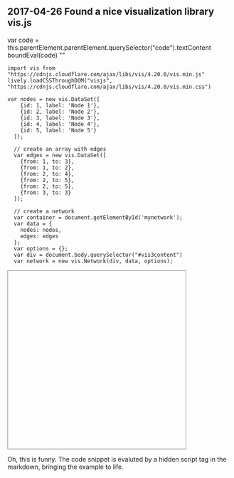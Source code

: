 ## 2017-04-26 Found a nice visualization library vis.js


<lively-script>
var code = this.parentElement.parentElement.querySelector("code").textContent
boundEval(code)
""
</lively-script>

```JS
import vis from "https://cdnjs.cloudflare.com/ajax/libs/vis/4.20.0/vis.min.js" 
lively.loadCSSThroughDOM("visjs", "https://cdnjs.cloudflare.com/ajax/libs/vis/4.20.0/vis.min.css")

var nodes = new vis.DataSet([
    {id: 1, label: 'Node 1'},
    {id: 2, label: 'Node 2'},
    {id: 3, label: 'Node 3'},
    {id: 4, label: 'Node 4'},
    {id: 5, label: 'Node 5'}
  ]);

  // create an array with edges
  var edges = new vis.DataSet([
    {from: 1, to: 3},
    {from: 1, to: 2},
    {from: 2, to: 4},
    {from: 2, to: 5},
    {from: 2, to: 5},
    {from: 3, to: 3}
  ]);

  // create a network
  var container = document.getElementById('mynetwork');
  var data = {
    nodes: nodes,
    edges: edges
  };
  var options = {};
  var div = document.body.querySelector("#vis3content")
  var network = new vis.Network(div, data, options);
```
<div id="vis3content" style="width:400px; height:400px; border: 1px solid gray"></div>

Oh, this is funny. The code snippet is evaluted by a hidden script tag in the markdown, bringing the example to life. 